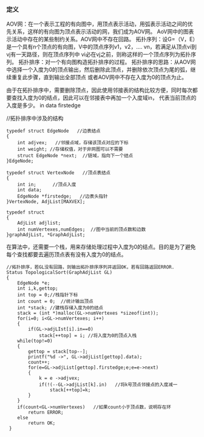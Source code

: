 ### 定义 ###
AOV网：在一个表示工程的有向图中，用顶点表示活动，用弧表示活动之间的优先关系，这样的有向图为顶点表示活动的网，我们成为AOV网。
AoV网中的图表示活动中存在的某些制约关系。AOV网中不存在回路。
拓扑序列：设G=（V，E）是一个具有n个顶点的有向图，V中的顶点序列v1，v2，.... vn，若满足从顶点vi到vj有一天路径，则在顶点序列中
vi必在vj之前，则称这样的一个顶点序列为拓扑序列。
拓扑排序：对一个有向图构造拓扑排序的过程。
拓扑排序的思路：从AOV网中选择一个入度为0的顶点输出，然后删除此顶点，并删除依次顶点为尾的弧，继续重复此步骤，直到输出全部顶点
或者AOV网中不存在入度为0的顶点为止。

由于在拓扑排序中，需要删除顶点，因此使用邻接表的结构比较方便，同时每次都要查找入度为0的结点，因此可以在邻接表中再加一个入度域in，
代表当前顶点的入度是多少。
in  data   firstedge

//拓扑排序中涉及的结构
```
typedef struct EdgeNode   //边表结点
{
    int adjvex;   //邻接点域，存储该顶点对应的下标
    int weight; //存储权值，对于非网图可以不需要
    struct EdgeNode *next;  //链域，指向下一个结点
}EdgeNode;

typedef struct VertexNode   //顶点表结点
{
    int in;      //顶点入度
    int data; 
    EdgeNode *firstedge;   //边表头指针
}VertexNode, AdjList[MAXVEX];

typedef struct
{
    AdjList adjlist;
    int numVertexes,numEdges;  //图中当前的顶点数和边数
}graphAdjList, *GraphAdjList;
```
在算法中，还需要一个栈，用来存储处理过程中入度为0的结点。目的是为了避免每个查找都要去遍历顶点表有没有入度为0的结点。
```
//拓扑排序，若GL没有回路，则输出拓扑排序序列并返回OK，若有回路返回ERROR.
Status TopologicalSort(GraphAdjList GL)
{
    EdgeNode *e;
    int i,k,gettop;
    int top = 0;//栈指针下标
    int count = 0;  //统计输出顶点
    int *stack; //建栈存储入度为0的结点
    stack = (int *)malloc(GL->numVertexes *sizeof(int));
    for(i=0; i<GL->numVertexes; i++)
    {
        if(GL->adjLIst[i].in==0)
            stack[++top] = i; //将入度为0的顶点入栈
    while(top!=0)
    {
        gettop = stack[top--];
        printf("%d ->", GL->adjList[gettop].data);
        count++;
        for(e=GL->adjList[gettop].firstedge;e;e=e->next)
        {
            k = e ->adjvex;
            if(!(--GL->adjList[k].in)   //将k号顶点邻接点的入度减一
                stack[++top]=k;
        }
    }
    if(count<GL->numVertexes)   //如果count小于顶点数，说明存在环
        return ERROR;
    else
        return OK;
 }
 ```
 
    
